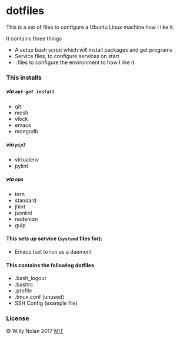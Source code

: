 # dotfiles
This is a set of files to configure a Ubuntu Linux machine how I like it.

It contains three things
- A setup bash script which will install packages and get programs
- Service files, to configure services on start
- `.`files to configure the environment to how I like it

### This installs
##### via `apt-get install`
- git
- mosh
- vlock
- emacs
- mongodb

##### via `pip3`
-	virtualenv
-	pylint

##### via `npm`
- tern
- standard
- jhint
- jsonlint
- nodemon
- gulp

#### This sets up service (`systemd` files for):
- Emacs (set to run as a daemon)

#### This contains the following dotfiles
- .bash_logout
- .bashrc
- .profile
- .tmux.conf (unused)
- SSH Config (example file)

### License
:copyright: Willy Nolan 2017 
[MIT](http://en.wikipedia.org/wiki/MIT_License)
